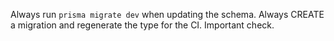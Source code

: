 Always run `prisma migrate dev` when updating the schema. Always CREATE a migration and regenerate the type for the CI. Important check.
